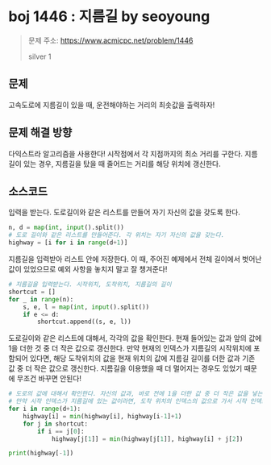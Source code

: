 # boj 1446 : 지름길 by seoyoung
> 문제 주소: https://www.acmicpc.net/problem/1446
>
> silver 1

## 문제
고속도로에 지름길이 있을 때, 운전해야하는 거리의 최솟값을 출력하자!

## 문제 해결 방향
다익스트라 알고리즘을 사용한다!
시작점에서 각 지점까지의 최소 거리를 구한다.
지름길이 있는 경우, 지름길을 탔을 때 줄어드는 거리를 해당 위치에 갱신한다.


## 소스코드
입력을 받는다. 도로길이와 같은 리스트를 만들어 자기 자신의 값을 갖도록 한다.
```python
n, d = map(int, input().split())
# 도로 길이와 같은 리스트를 만들어준다. 각 위치는 자기 자신의 값을 갖는다.
highway = [i for i in range(d+1)]
```
지름길을 입력받아 리스트 안에 저장한다.
이 때, 주어진 예제에서 전체 길이에서 벗어난 값이 있었으므로 예외 사항을 놓치지 말고 잘 챙겨준다! 
```python
# 지름길을 입력받는다. 시작위치, 도착위치, 지름길의 길이
shortcut = []
for _ in range(n):
    s, e, l = map(int, input().split())
    if e <= d:
        shortcut.append((s, e, l))
```
도로길이와 같은 리스트에 대해서, 각각의 값을 확인한다.
현재 들어있는 값과 앞의 값에 1을 더한 것 중 더 작은 값으로 갱신한다.
만약 현재의 인덱스가 지름길의 시작위치에 포함되어 있다면, 해당 도착위치의 값을 현재 위치의 값에 지름길 길이를 더한 값과 기존 값 중 더 작은 값으로 갱신한다.
지름길을 이용했을 때 더 멀어지는 경우도 있었기 때문에 무조건 바꾸면 안된다!
```python
# 도로의 값에 대해서 확인한다. 자신의 값과, 바로 전에 1을 더한 값 중 더 작은 값을 넣는다.
# 만약 시작 인덱스가 지름길에 있는 값이라면, 도착 위치의 인덱스의 값으로 가서 시작 인덱스에 지름길의 길이를 더한 값을 넣는다.
for i in range(d+1):
    highway[i] = min(highway[i], highway[i-1]+1)
    for j in shortcut:
        if i == j[0]:
            highway[j[1]] = min(highway[j[1]], highway[i] + j[2])

print(highway[-1])
```